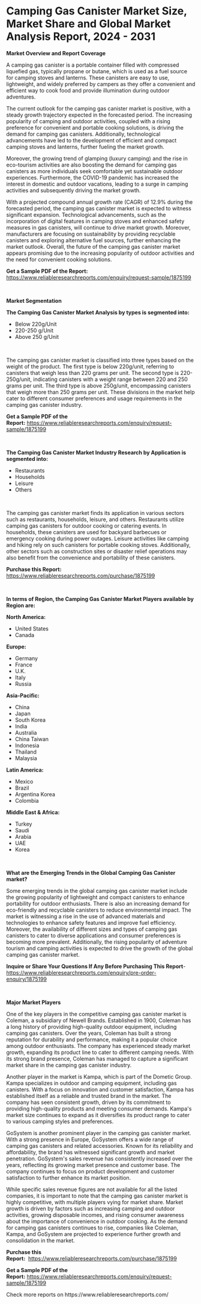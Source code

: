 <p><h1>Camping Gas Canister Market Size, Market Share and Global Market Analysis Report, 2024 - 2031</h1></p><p><strong>Market Overview and Report Coverage</strong></p>
<p><p>A camping gas canister is a portable container filled with compressed liquefied gas, typically propane or butane, which is used as a fuel source for camping stoves and lanterns. These canisters are easy to use, lightweight, and widely preferred by campers as they offer a convenient and efficient way to cook food and provide illumination during outdoor adventures.</p><p>The current outlook for the camping gas canister market is positive, with a steady growth trajectory expected in the forecasted period. The increasing popularity of camping and outdoor activities, coupled with a rising preference for convenient and portable cooking solutions, is driving the demand for camping gas canisters. Additionally, technological advancements have led to the development of efficient and compact camping stoves and lanterns, further fueling the market growth.</p><p>Moreover, the growing trend of glamping (luxury camping) and the rise in eco-tourism activities are also boosting the demand for camping gas canisters as more individuals seek comfortable yet sustainable outdoor experiences. Furthermore, the COVID-19 pandemic has increased the interest in domestic and outdoor vacations, leading to a surge in camping activities and subsequently driving the market growth.</p><p>With a projected compound annual growth rate (CAGR) of 12.9% during the forecasted period, the camping gas canister market is expected to witness significant expansion. Technological advancements, such as the incorporation of digital features in camping stoves and enhanced safety measures in gas canisters, will continue to drive market growth. Moreover, manufacturers are focusing on sustainability by providing recyclable canisters and exploring alternative fuel sources, further enhancing the market outlook. Overall, the future of the camping gas canister market appears promising due to the increasing popularity of outdoor activities and the need for convenient cooking solutions.</p></p>
<p><strong>Get a Sample PDF of the Report:</strong> <a href="https://www.reliableresearchreports.com/enquiry/request-sample/1875199">https://www.reliableresearchreports.com/enquiry/request-sample/1875199</a></p>
<p>&nbsp;</p>
<p><strong>Market Segmentation</strong></p>
<p><strong>The Camping Gas Canister Market Analysis by types is segmented into:</strong></p>
<p><ul><li>Below 220g/Unit</li><li>220-250 g/Unit</li><li>Above 250 g/Unit</li></ul></p>
<p>&nbsp;</p>
<p><p>The camping gas canister market is classified into three types based on the weight of the product. The first type is below 220g/unit, referring to canisters that weigh less than 220 grams per unit. The second type is 220-250g/unit, indicating canisters with a weight range between 220 and 250 grams per unit. The third type is above 250g/unit, encompassing canisters that weigh more than 250 grams per unit. These divisions in the market help cater to different consumer preferences and usage requirements in the camping gas canister industry.</p></p>
<p><strong>Get a Sample PDF of the Report:</strong>&nbsp;<a href="https://www.reliableresearchreports.com/enquiry/request-sample/1875199">https://www.reliableresearchreports.com/enquiry/request-sample/1875199</a></p>
<p>&nbsp;</p>
<p><strong>The Camping Gas Canister Market Industry Research by Application is segmented into:</strong></p>
<p><ul><li>Restaurants</li><li>Households</li><li>Leisure</li><li>Others</li></ul></p>
<p>&nbsp;</p>
<p><p>The camping gas canister market finds its application in various sectors such as restaurants, households, leisure, and others. Restaurants utilize camping gas canisters for outdoor cooking or catering events. In households, these canisters are used for backyard barbecues or emergency cooking during power outages. Leisure activities like camping and hiking rely on such canisters for portable cooking stoves. Additionally, other sectors such as construction sites or disaster relief operations may also benefit from the convenience and portability of these canisters.</p></p>
<p><strong>Purchase this Report:</strong>&nbsp; <a href="https://www.reliableresearchreports.com/purchase/1875199">https://www.reliableresearchreports.com/purchase/1875199</a></p>
<p>&nbsp;</p>
<p><strong>In terms of Region, the Camping Gas Canister Market Players available by Region are:</strong></p>
<p>
    <p> <strong> North America: </strong>
        <ul>
            <li>United States</li>
            <li>Canada</li>
        </ul>
        </p> 
    <p> <strong> Europe: </strong>
        <ul>
            <li>Germany</li>
            <li>France</li>
            <li>U.K.</li>
            <li>Italy</li>
            <li>Russia</li>
        </ul>
        </p> 
    <p> <strong> Asia-Pacific: </strong>
        <ul>
            <li>China</li>
            <li>Japan</li>
            <li>South Korea</li>
            <li>India</li>
            <li>Australia</li>
            <li>China Taiwan</li>
            <li>Indonesia</li>
            <li>Thailand</li>
            <li>Malaysia</li>
        </ul>
        </p> 
    <p> <strong> Latin America: </strong>
        <ul>
            <li>Mexico</li>
            <li>Brazil</li>
            <li>Argentina Korea</li>
            <li>Colombia</li>
        </ul>
        </p> 
    <p> <strong> Middle East & Africa: </strong>
        <ul>
            <li>Turkey</li>
            <li>Saudi</li>
            <li>Arabia</li>
            <li>UAE</li>
            <li>Korea</li>
        </ul>
    </p>
    </p>
<p>&nbsp;</p>
<p><strong>What are the Emerging Trends in the Global Camping Gas Canister market?</strong></p>
<p><p>Some emerging trends in the global camping gas canister market include the growing popularity of lightweight and compact canisters to enhance portability for outdoor enthusiasts. There is also an increasing demand for eco-friendly and recyclable canisters to reduce environmental impact. The market is witnessing a rise in the use of advanced materials and technologies to enhance safety features and improve fuel efficiency. Moreover, the availability of different sizes and types of camping gas canisters to cater to diverse applications and consumer preferences is becoming more prevalent. Additionally, the rising popularity of adventure tourism and camping activities is expected to drive the growth of the global camping gas canister market.</p></p>
<p><strong>Inquire or Share Your Questions If Any Before Purchasing This Report</strong>- <a href="https://www.reliableresearchreports.com/enquiry/pre-order-enquiry/1875199">https://www.reliableresearchreports.com/enquiry/pre-order-enquiry/1875199</a></p>
<p>&nbsp;</p>
<p><strong>Major Market Players</strong></p>
<p><p>One of the key players in the competitive camping gas canister market is Coleman, a subsidiary of Newell Brands. Established in 1900, Coleman has a long history of providing high-quality outdoor equipment, including camping gas canisters. Over the years, Coleman has built a strong reputation for durability and performance, making it a popular choice among outdoor enthusiasts. The company has experienced steady market growth, expanding its product line to cater to different camping needs. With its strong brand presence, Coleman has managed to capture a significant market share in the camping gas canister industry.</p><p>Another player in the market is Kampa, which is part of the Dometic Group. Kampa specializes in outdoor and camping equipment, including gas canisters. With a focus on innovation and customer satisfaction, Kampa has established itself as a reliable and trusted brand in the market. The company has seen consistent growth, driven by its commitment to providing high-quality products and meeting consumer demands. Kampa's market size continues to expand as it diversifies its product range to cater to various camping styles and preferences.</p><p>GoSystem is another prominent player in the camping gas canister market. With a strong presence in Europe, GoSystem offers a wide range of camping gas canisters and related accessories. Known for its reliability and affordability, the brand has witnessed significant growth and market penetration. GoSystem's sales revenue has consistently increased over the years, reflecting its growing market presence and customer base. The company continues to focus on product development and customer satisfaction to further enhance its market position.</p><p>While specific sales revenue figures are not available for all the listed companies, it is important to note that the camping gas canister market is highly competitive, with multiple players vying for market share. Market growth is driven by factors such as increasing camping and outdoor activities, growing disposable incomes, and rising consumer awareness about the importance of convenience in outdoor cooking. As the demand for camping gas canisters continues to rise, companies like Coleman, Kampa, and GoSystem are projected to experience further growth and consolidation in the market.</p></p>
<p><strong>Purchase this Report:</strong>&nbsp;&nbsp;<a href="https://www.reliableresearchreports.com/purchase/1875199">https://www.reliableresearchreports.com/purchase/1875199</a></p>
<p></p>
<p><strong>Get a Sample PDF of the Report:</strong>&nbsp;<a href="https://www.reliableresearchreports.com/enquiry/request-sample/1875199">https://www.reliableresearchreports.com/enquiry/request-sample/1875199</a></p>
<p>Check more reports on https://www.reliableresearchreports.com/</p>